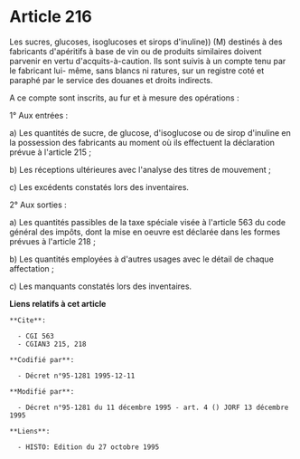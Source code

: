 # Article 216

Les sucres, glucoses, isoglucoses et sirops d'inuline)) (M) destinés à des fabricants d'apéritifs à base de vin ou de
produits similaires doivent parvenir en vertu d'acquits-à-caution. Ils sont suivis à un compte tenu par le fabricant lui-
même, sans blancs ni ratures, sur un registre coté et paraphé par le service des douanes et droits indirects.

A ce compte sont inscrits, au fur et à mesure des opérations :

1° Aux entrées :

a) Les quantités de sucre, de glucose, d'isoglucose ou de sirop d'inuline en la possession des fabricants au moment où ils
effectuent la déclaration prévue à l'article 215 ; 

b) Les réceptions ultérieures avec l'analyse des titres de mouvement ; 

c) Les excédents constatés lors des inventaires. 

2° Aux sorties :

a) Les quantités passibles de la taxe spéciale visée à l'article 563 du code général des impôts, dont la mise en oeuvre est
déclarée dans les formes prévues à l'article 218 ; 

b) Les quantités employées à d'autres usages avec le détail de chaque affectation ; 

c) Les manquants constatés lors des inventaires.

**Liens relatifs à cet article**

	**Cite**:

	  - CGI 563
	  - CGIAN3 215, 218

	**Codifié par**:

	  - Décret n°95-1281 1995-12-11

	**Modifié par**:

	  - Décret n°95-1281 du 11 décembre 1995 - art. 4 () JORF 13 décembre 1995

	**Liens**:

	  - HISTO: Edition du 27 octobre 1995

